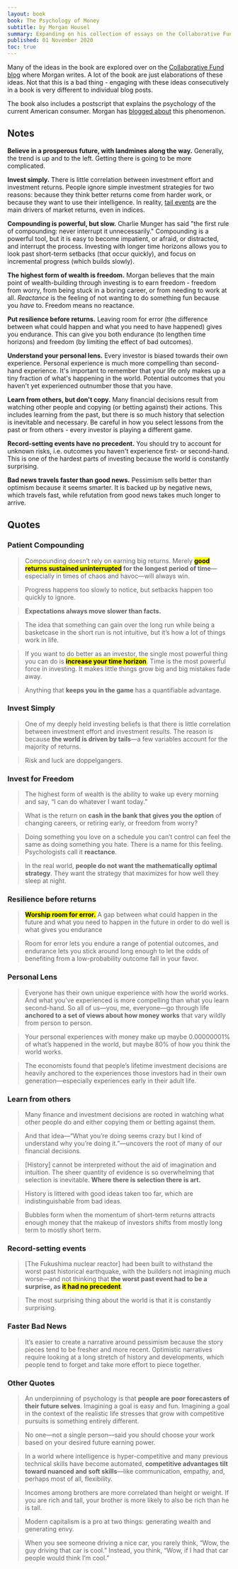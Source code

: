```yaml
---
layout: book
book: The Psychology of Money
subtitle: by Morgan Housel
summary: Expanding on his collection of essays on the Collaborative Fund blog, Morgan Housel shares his experience and lessons on wealth, greed and happiness.
published: 01 November 2020 
toc: true
---
```


Many of the ideas in the book are explored over on the [Collaborative Fund blog](https://www.collaborativefund.com/blog/authors/morgan/) where Morgan writes. A lot of the book are just elaborations of these ideas. Not that this is a bad thing - engaging with these ideas consecutively in a book is very different to individual blog posts.

The book also includes a postscript that explains the psychology of the current American consumer. Morgan has [blogged about](https://www.collaborativefund.com/blog/here-we-are-5-stories-that-got-us-to-now/) this phenomenon. 

## Notes

**Believe in a prosperous future, with landmines along the way.** Generally, the trend is up and to the left. Getting there is going to be more complicated.

**Invest simply.** There is little correlation between investment effort and investment returns. People ignore simple investment strategies for two reasons: because they think better returns come from harder work, or because they want to use their intelligence. In reality, [tail events](https://www.sr-sv.com/the-dangerous-disregard-of-fat-tails-in-quantitative-finance/) are the main drivers of market returns, even in indices.

**Compounding is powerful, but slow.** Charlie Munger has said "the first rule of compounding: never interrupt it unnecessarily." Compounding is a powerful tool, but it is easy to become impatient, or afraid, or distracted, and interrupt the process. Investing with longer time horizons allows you to look past short-term setbacks (that occur quickly), and focus on incremental progress (which builds slowly).

**The highest form of wealth is freedom.** Morgan believes that the main point of wealth-building through investing is to earn freedom - freedom from worry, from being stuck in a boring career, or from needing to work at all. _Reactance_ is the feeling of not wanting to do something fun because you _have_ to. Freedom means no reactance.

**Put resilience before returns.** Leaving room for error (the difference between what could happen and what you need to have happened) gives you endurance. This can give you both endurance (to lengthen time horizons) and freedom (by limiting the effect of bad outcomes).

**Understand your personal lens.** Every investor is biased towards their own experience. Personal experience is much more compelling than second-hand experience. It's important to remember that your life only makes up a tiny fraction of what's happening in the world. Potential outcomes that you haven't yet experienced outnumber those that you have.

**Learn from others, but don't copy.** Many financial decisions result from watching other people and copying (or betting against) their actions. This includes learning from the past, but there is so much history that selection is inevitable and necessary. Be careful in how you select lessons from the past or from others - every investor is playing a different game.

**Record-setting events have no precedent.** You should try to account for unknown risks, i.e. outcomes you haven't experience first- or second-hand. This is one of the hardest parts of investing because the world is constantly surprising.

**Bad news travels faster than good news.** Pessimism sells better than optimism because it seems smarter. It is backed up by negative news, which travels fast, while refutation from good news takes much longer to arrive.
    
## Quotes 

### Patient Compounding

> Compounding doesn’t rely on earning big returns. Merely **<mark>good returns sustained uninterrupted</mark> for the longest period of time**—especially in times of chaos and havoc—will always win.

> Progress happens too slowly to notice, but setbacks happen too quickly to ignore.

> **Expectations always move slower than facts.**

> The idea that something can gain over the long run while being a basketcase in the short run is not intuitive, but it’s how a lot of things work in life.

> If you want to do better as an investor, the single most powerful thing you can do is **<mark>increase your time horizon</mark>**. Time is the most powerful force in investing. It makes little things grow big and big mistakes fade away.

> Anything that **keeps you in the game** has a quantifiable advantage.

  

### Invest Simply

> One of my deeply held investing beliefs is that there is little correlation between investment effort and investment results. The reason is because **the world is driven by tails**—a few variables account for the majority of returns.

> Risk and luck are doppelgangers.

  

### Invest for Freedom

> The highest form of wealth is the ability to wake up every morning and say, “I can do whatever I want today.”

> What is the return on **cash in the bank that gives you the option** of changing careers, or retiring early, or freedom from worry?

> Doing something you love on a schedule you can’t control can feel the same as doing something you hate. There is a name for this feeling. Psychologists call it **reactance**.

> In the real world, **people do not want the mathematically optimal strategy**. They want the strategy that maximizes for how well they sleep at night.

  

### Resilience before returns

> **<mark>Worship room for error.</mark>** A gap between what could happen in the future and what you need to happen in the future in order to do well is what gives you endurance

> Room for error lets you endure a range of potential outcomes, and endurance lets you stick around long enough to let the odds of benefiting from a low-probability outcome fall in your favor.

  

### Personal Lens

> Everyone has their own unique experience with how the world works. And what you’ve experienced is more compelling than what you learn second-hand. So all of us—you, me, everyone—go through life **anchored to a set of views about how money works** that vary wildly from person to person.

> Your personal experiences with money make up maybe 0.00000001% of what’s happened in the world, but maybe 80% of how you think the world works.

> The economists found that people’s lifetime investment decisions are heavily anchored to the experiences those investors had in their own generation—especially experiences early in their adult life.

  

### Learn from others

> Many finance and investment decisions are rooted in watching what other people do and either copying them or betting against them.

> And that idea—“What you’re doing seems crazy but I kind of understand why you’re doing it.”—uncovers the root of many of our financial decisions.

> [History] cannot be interpreted without the aid of imagination and intuition. The sheer quantity of evidence is so overwhelming that selection is inevitable. **Where there is selection there is art.**

> History is littered with good ideas taken too far, which are indistinguishable from bad ideas.

> Bubbles form when the momentum of short-term returns attracts enough money that the makeup of investors shifts from mostly long term to mostly short term.

  

### Record-setting events

> [The Fukushima nuclear reactor] had been built to withstand the worst past historical earthquake, with the builders not imagining much worse—and not thinking that **the worst past event had to be a surprise, as <mark>it had no precedent</mark>**.

> The most surprising thing about the world is that it is constantly surprising.

  

### Faster Bad News

> It’s easier to create a narrative around pessimism because the story pieces tend to be fresher and more recent. Optimistic narratives require looking at a long stretch of history and developments, which people tend to forget and take more effort to piece together.

  

### Other Quotes

> An underpinning of psychology is that **people are poor forecasters of their future selves**. Imagining a goal is easy and fun. Imagining a goal in the context of the realistic life stresses that grow with competitive pursuits is something entirely different.

> No one—not a single person—said you should choose your work based on your desired future earning power.

> In a world where intelligence is hyper-competitive and many previous technical skills have become automated, **competitive advantages tilt toward nuanced and soft skills**—like communication, empathy, and, perhaps most of all, flexibility.

> Incomes among brothers are more correlated than height or weight. If you are rich and tall, your brother is more likely to also be rich than he is tall.

> Modern capitalism is a pro at two things: generating wealth and generating envy.

> When you see someone driving a nice car, you rarely think, “Wow, the guy driving that car is cool.” Instead, you think, “Wow, if I had that car people would think I’m cool.”
